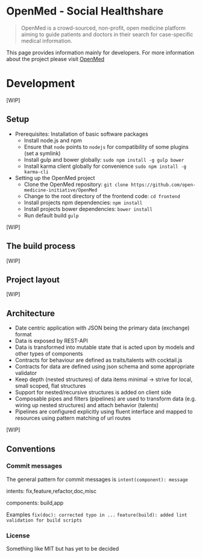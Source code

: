 OpenMed - Social Healthshare
======
> OpenMed is a crowd-sourced, non-profit, open medicine platform aiming to guide patients and doctors in their search for case-specific medical information.  

This page provides information mainly for developers. For more information about the project please visit [OpenMed](http://www.open-med.net)


# Development
[WIP]

## Setup

* Prerequisites: Installation of basic software packages
  *  Install node.js and npm
  *  Ensure that `node` points to `nodejs` for compatibility of some plugins (set a symlink)
  *  Install gulp and bower globally: `sudo npm install -g gulp bower`
  *  Install karma client globally for convenience `sudo npm install -g karma-cli`
* Setting up the OpenMed project  
  *  Clone the OpenMed repository: `git clone https://github.com/open-medicine-initiative/OpenMed`
  *  Change to the root directory of the frontend code: `cd frontend`
  *  Install projects npm dependencies: `npm install`
  *  Install projects bower dependencies: `bower install`
  *  Run default build `gulp`

[WIP]

## The build process

[WIP]


## Project layout
[WIP]

## Architecture

* Date centric application with JSON being the primary data (exchange) format
* Data is exposed by REST-API
* Data is transformed into mutable state that is acted upon by models and other types of components
* Contracts for behaviour are defined as traits/talents with cocktail.js
* Contracts for data are defined using json schema and some appropriate validator
* Keep depth (nested structures) of data items minimal -> strive for local, small scoped, flat structures
* Support for nested/recursive structures is added on client side
* Composable pipes and filters (pipelines) are used to transform data (e.g. wiring up nested structures) and attach behavior (talents)
* Pipelines are configured explicitly using fluent interface and mapped to resources using pattern matching of url routes

[WIP]

## Conventions

### Commit messages

The general pattern for commit messages is
`intent(component): message`

intents: fix,feature,refactor,doc,misc

components: build,app

Examples `fix(doc): corrected typo in ...` `feature(build): added lint validation for build scripts`


### License
 
Something like MIT but has yet to be decided
